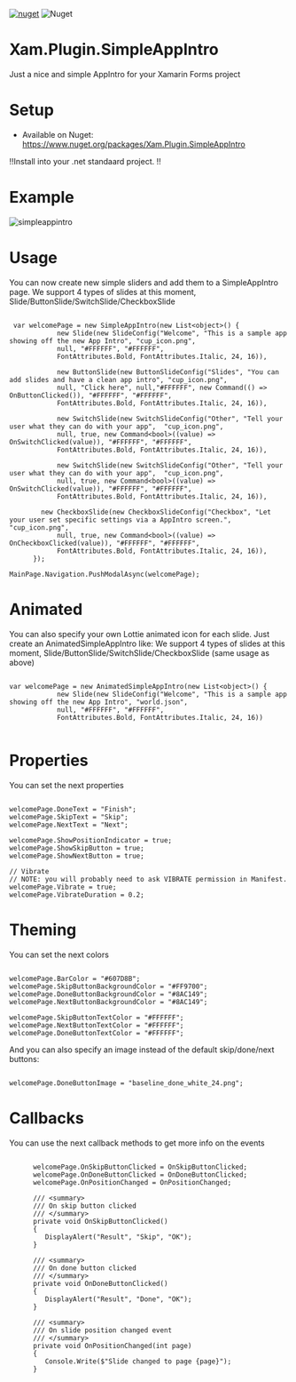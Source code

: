 [![nuget](https://img.shields.io/nuget/v/Xam.Plugin.SimpleAppIntro.svg)](https://www.nuget.org/packages/Xam.Plugin.SimpleAppIntro/) ![Nuget](https://img.shields.io/nuget/dt/Xam.Plugin.SimpleAppIntro)


# Xam.Plugin.SimpleAppIntro
Just a nice and simple AppIntro for your Xamarin Forms project 


# Setup
* Available on Nuget:
https://www.nuget.org/packages/Xam.Plugin.SimpleAppIntro

!!Install into your .net standaard project. !!


# Example
![simpleappintro](https://user-images.githubusercontent.com/14561640/45887098-2c072580-bdbb-11e8-9084-3136bd911062.gif)



# Usage
You can now create new simple sliders and add them to a SimpleAppIntro page.
We support 4 types of slides at this moment, Slide/ButtonSlide/SwitchSlide/CheckboxSlide

```

 var welcomePage = new SimpleAppIntro(new List<object>() {
            new Slide(new SlideConfig("Welcome", "This is a sample app showing off the new App Intro", "cup_icon.png",
            null, "#FFFFFF", "#FFFFFF",
            FontAttributes.Bold, FontAttributes.Italic, 24, 16)),

            new ButtonSlide(new ButtonSlideConfig("Slides", "You can add slides and have a clean app intro", "cup_icon.png",
            null, "Click here", null,"#FFFFFF", new Command(() => OnButtonClicked()), "#FFFFFF", "#FFFFFF",
            FontAttributes.Bold, FontAttributes.Italic, 24, 16)),

            new SwitchSlide(new SwitchSlideConfig("Other", "Tell your user what they can do with your app",  "cup_icon.png",
            null, true, new Command<bool>((value) => OnSwitchClicked(value)), "#FFFFFF", "#FFFFFF",
            FontAttributes.Bold, FontAttributes.Italic, 24, 16)),

            new SwitchSlide(new SwitchSlideConfig("Other", "Tell your user what they can do with your app",  "cup_icon.png",
            null, true, new Command<bool>((value) => OnSwitchClicked(value)), "#FFFFFF", "#FFFFFF",
            FontAttributes.Bold, FontAttributes.Italic, 24, 16)),
	    
	    new CheckboxSlide(new CheckboxSlideConfig("Checkbox", "Let your user set specific settings via a AppIntro screen.",  	     "cup_icon.png",
            null, true, new Command<bool>((value) => OnCheckboxClicked(value)), "#FFFFFF", "#FFFFFF",
            FontAttributes.Bold, FontAttributes.Italic, 24, 16)),
      });

MainPage.Navigation.PushModalAsync(welcomePage);

```


# Animated
You can also specify your own Lottie animated icon for each slide. Just create an AnimatedSimpleAppIntro like:
We support 4 types of slides at this moment, Slide/ButtonSlide/SwitchSlide/CheckboxSlide (same usage as above)

```

var welcomePage = new AnimatedSimpleAppIntro(new List<object>() {
            new Slide(new SlideConfig("Welcome", "This is a sample app showing off the new App Intro", "world.json",
            null, "#FFFFFF", "#FFFFFF",
            FontAttributes.Bold, FontAttributes.Italic, 24, 16))
	    
```


# Properties
You can set the next properties

```

welcomePage.DoneText = "Finish";
welcomePage.SkipText = "Skip";
welcomePage.NextText = "Next";

welcomePage.ShowPositionIndicator = true;
welcomePage.ShowSkipButton = true;
welcomePage.ShowNextButton = true;

// Vibrate
// NOTE: you will probably need to ask VIBRATE permission in Manifest.
welcomePage.Vibrate = true;
welcomePage.VibrateDuration = 0.2;

```


# Theming
You can set the next colors

```

welcomePage.BarColor = "#607D8B";
welcomePage.SkipButtonBackgroundColor = "#FF9700";
welcomePage.DoneButtonBackgroundColor = "#8AC149";
welcomePage.NextButtonBackgroundColor = "#8AC149";

welcomePage.SkipButtonTextColor = "#FFFFFF";
welcomePage.NextButtonTextColor = "#FFFFFF";
welcomePage.DoneButtonTextColor = "#FFFFFF";

```

And you can also specify an image instead of the default skip/done/next buttons:

```

welcomePage.DoneButtonImage = "baseline_done_white_24.png";

```


# Callbacks
You can use the next callback methods to get more info on the events 

```

      welcomePage.OnSkipButtonClicked = OnSkipButtonClicked;
      welcomePage.OnDoneButtonClicked = OnDoneButtonClicked;
      welcomePage.OnPositionChanged = OnPositionChanged;
	  
      /// <summary>
      /// On skip button clicked
      /// </summary>
      private void OnSkipButtonClicked()
      {
         DisplayAlert("Result", "Skip", "OK");
      }

      /// <summary>
      /// On done button clicked
      /// </summary>
      private void OnDoneButtonClicked()
      {
         DisplayAlert("Result", "Done", "OK");
      }

	  /// <summary>
      /// On slide position changed event
      /// </summary>
      private void OnPositionChanged(int page)
      {
         Console.Write($"Slide changed to page {page}");
      }

```

